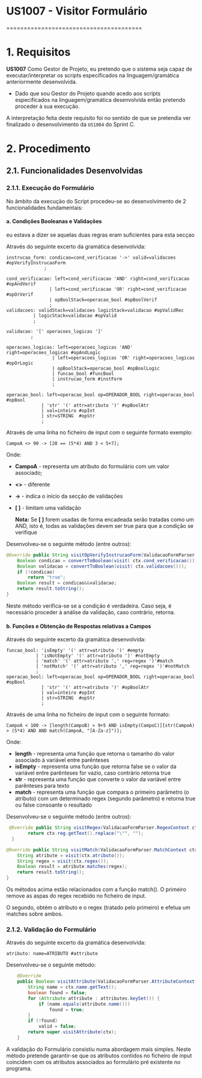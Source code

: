 # US1007 - Visitor Formulário

=======================================


# 1. Requisitos

**US1007** Como Gestor de Projeto, eu pretendo que o sistema seja capaz de executar/interpretar os scripts especificados na linguagem/gramática anteriormente desenvolvida.

- Dado que sou Gestor do Projeto quando acedo aos scripts especificados na linguagem/gramática desenvolvida então pretendo proceder à sua execução. 

A interpretação feita deste requisito foi no sentido de que se pretendia ver finalizado o desenvolvimento da `US1004` do Sprint C.

# 2. Procedimento

## 2.1. Funcionalidades Desenvolvidas

### 2.1.1. Execução do Formulário

No âmbito da execução do Script procedeu-se ao desenvolvimento de 2 funcionalidades fundamentais:

#### a.  Condições Booleanas e Validações

eu estava a dizer se aquelas duas regras eram suficientes para esta secçao

Através do seguinte excerto da gramática desenvolvida:  

```
instrucao_form: condicao=cond_verificacao '->' valid=validacoes #opVerifyInstrucaoForm
              ;

cond_verificacao: left=cond_verificacao 'AND' right=cond_verificacao #opAndVerif
                | left=cond_verificacao 'OR' right=cond_verificacao #opOrVerif
                | opBoolStack=operacao_bool #opBoolVerif
                ;
validacoes: validStack=validacoes logicStack=validacao #opValidRec
          | logicStack=validacao #opValid
          ;
          
validacao: '[' operacoes_logicas ']'
         ;
         
operacoes_logicas: left=operacoes_logicas 'AND' right=operacoes_logicas #opAndLogic
                 | left=operacoes_logicas 'OR' right=operacoes_logicas #opOrLogic
                 | opBoolStack=operacao_bool #opBoolLogic
                 | funcao_bool #funcBool
                 | instrucao_form #instForm
                 ;
                 
operacao_bool: left=operacao_bool op=OPERADOR_BOOL right=operacao_bool #opBool
             | 'str' '(' attr=atributo ')' #opBoolAtr
             | val=inteiro #opInt
             | str=STRING  #opStr
             ;
```

Através de uma linha no ficheiro de input com o seguinte formato exemplo:

```
CampoA <> 90 -> [20 == (5*4) AND 3 < 5+7];
```

Onde: 

* **CampoA** - representa um atributo do formulário com um valor associado;

* **<>** - diferente

* **->** - indica o início da secção de validações

* **[ ]** - limitam uma validação

  **Nota:** Se **[ ]** forem usadas de forma encadeada serão tratadas como um AND, isto é, todas as validações devem ser true para que a condição se verifique

Desenvolveu-se o seguinte método (entre outros):

```java
@Override public String visitOpVerifyInstrucaoForm(ValidacaoFormParser.OpVerifyInstrucaoFormContext ctx) {
    Boolean condicao = convertToBoolean(visit( ctx.cond_verificacao()));
    Boolean validacao = convertToBoolean(visit( ctx.validacoes()));
    if (!condicao)
        return "true";
    Boolean result = condicao&&validacao;
    return result.toString();
}
```

Neste método verifica-se se a condição é verdadeira. Caso seja, é necessário proceder à análise da validação, caso contrário, retorna.

#### b. Funções e Obtenção de Respostas relativas a Campos

 Através do seguinte excerto da gramática desenvolvida:  

```
funcao_bool: 'isEmpty' '(' attr=atributo ')' #empty
           | 'isNotEmpty' '(' attr=atributo ')' #notEmpty
           | 'match' '(' attr=atributo ',' reg=regex ')'#match
           | 'notMatch' '(' attr=atributo ',' reg=regex ')'#notMatch
           ;
operacao_bool: left=operacao_bool op=OPERADOR_BOOL right=operacao_bool #opBool
             | 'str' '(' attr=atributo ')' #opBoolAtr
             | val=inteiro #opInt
             | str=STRING  #opStr
             ;
```

Através de uma linha no ficheiro de input com o seguinte formato:

    CampoA < 100 -> [length(CampoB) > 9+5 AND isEmpty(CampoC)][str(CampoA) > (5*4) AND AND match(CampoA, "[A-Za-z]")];
    

Onde:

* **length** - representa uma função que retorna o tamanho do valor associado à variável entre parênteses
* **isEmpty** - representa uma função que retorna false se o valor da variável entre parênteses for vazio, caso contrário retorna true
* **str** - representa uma função que converte o valor da variável entre parênteses para texto
* **match** - representa uma função que compara o primeiro parâmetro (o atributo) com um determinado regex (segundo parâmetro) e retorna true ou false consoante o resultado

Desenvolveu-se o seguinte método (entre outros): 

```java
 @Override public String visitRegex(ValidacaoFormParser.RegexContext ctx) {
        return ctx.reg.getText().replace("\"", "");
  }

@Override public String visitMatch(ValidacaoFormParser.MatchContext ctx) {
    String atribute = visit(ctx.atributo());
    String regex = visit(ctx.regex());
    Boolean result = atribute.matches(regex);
    return result.toString();
}
```

Os métodos acima estão relacionados com a função match(). O primeiro remove as aspas do regex recebido no ficheiro de input. 

O segundo, obtém o atributo e o regex (tratado pelo primeiro) e efetua um matches sobre ambos.

### 2.1.2. Validação do Formulário

 Através do seguinte excerto da gramática desenvolvida:  

```
atributo: name=ATRIBUTO #attribute
```

Desenvolveu-se o seguinte método: 

```java
    @Override
    public Boolean visitAttribute(ValidacaoFormParser.AttributeContext ctx) {
        String name = ctx.name.getText();
        boolean found = false;
        for (Attribute attribute : attributes.keySet()) {
            if (name.equals(attribute.name()))
                found = true;
        }
        if (!found)
            valid = false;
        return super.visitAttribute(ctx);
    }
```

A validação do Formulário consistiu numa abordagem mais simples. Neste método pretende garantir-se que os atributos contidos no ficheiro de input coincidem com os atributos associados ao formulário pré existente no programa.

